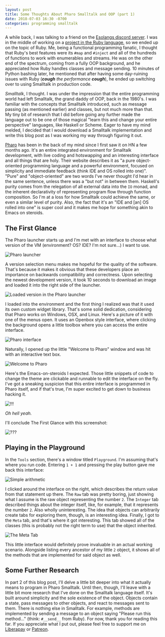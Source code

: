 ```yaml
---
layout: post
title: Some Thoughts About Pharo Smalltalk and OOP (part 1)
date: 2018-07-03 16:30 -0700
categories: programming smalltalk
---
```


A while back, I was talking to a friend on the [Esolangs discord server](https://discord.gg/Ua2fxrK). I was in the middle of working on a [project in the Ruby language](https://github.com/aearnus/blackhawk), so we ended up on the topic of Ruby. Me, being a functional programming fanatic, I thought that Ruby's best features were its `#map` and `#inject` and all of the hundreds of functions to work with enumerables and streams. He was on the other end of the spectrum, coming from a fully OOP background, and he appreciated how Ruby handles classes and message sending. 10 minutes of Python bashing later, he mentioned that after having some day-ruining issues with Ruby (*__cough__ the performance __cough__*), he ended up switching over to using Smalltalk in production code.

*Smalltalk*, I thought. I was under the impression that the entire programming world had left Smalltalk, the grand daddy of OOP, back in the 1980's. I was familiar with the concepts that Smalltalk introduced, such as message passing (as mentioned earlier) and classes, but not much more than that. My tiny bit of research that I did before going any further made the language out to be one of those magical "learn this and change your entire perspective" languages, like Haskell or Scheme. Eager to have my mind melded, I decided that I would download a Smalltalk implementation and write this blog post as I was working my way through figuring it out.

[Pharo](https://pharo.org/) has been in the back of my mind since I first saw it on HN a few months ago. It's an entire integrated environment for Smalltalk development, with live coding and hotswapping and an interesting interface and all things that are holy. Their website describes it as "a pure object-oriented programming language and a powerful environment, focused on simplicity and immediate feedback (think IDE and OS rolled into one)". "Pure" and "object-oriented" are two words I've never thought I'd hear in the same sentence, unless there was a "but not" in between them. Haskell's purity comes from the relegation of all external data into the `IO` monad, and the inherent declarativity of representing program flow through function composition. So I'm at a loss for how Smalltalk could achieve the same, or even a similar level of purity. Also, the fact that it's an "IDE and [an] OS rolled into one" is super cool and it makes me hope for something akin to Emacs on steroids.

The First Glance
---
The Pharo launcher starts up and I'm met with an interface to choose what version of the VM (environment? OS? IDE? I'm not sure...) I want to use.

![Pharo launcher](/assets/imgs/some-thoughts-about-oop/0.png)

A version selection menu makes me hopeful for the quality of the software. That's because it makes it obvious that these developers place an importance on backwards compatibility and correctness. Upon selecting the newest development version, it took 10 seconds to download an image and loaded it into the right side of the launcher.

![Loaded version in the Pharo launcher](/assets/imgs/some-thoughts-about-oop/1.png)

I loaded into the environment and the first thing I realized was that it used its own custom widget library. That's some solid dedication, considering that Pharo works on Windows, OSX, and Linux. Here's a picture of it with one of the menus open. It uses an Openbox style interface, where clicking the background opens a little toolbox where you can access the entire interface.

![Pharo interface](/assets/imgs/some-thoughts-about-oop/2.png)

Naturally, I opened up the little "Welcome to Pharo" window and was hit with an interactive text box.

![Welcome to Pharo](/assets/imgs/some-thoughts-about-oop/3.png)

Here's the Emacs-on-steroids I expected. Those little snippets of code to change the theme are clickable and runnable to edit the interface on the fly. I've got a sneaking suspicion that this entire interface is programmed in Pharo itself, and if that's true, I'm super excited to get down to business hacking it.

![!!!](/assets/imgs/some-thoughts-about-oop/4.png)

*Oh hell yeah.*

I'll conclude The First Glance with this screenshot:

![???](/assets/imgs/some-thoughts-about-oop/5.png)

Playing in the Playground
---
In the `Tools` section, there's a window titled `Playground`. I'm assuming that's where you run code. Entering `1 + 1` and pressing the play button gave me back this interface:

![Simple arithmetic](/assets/imgs/some-thoughts-about-oop/6.png)

I clicked around the interface on the right, which describes the return value from that statement up there. The `Raw` tab was pretty boring, just showing what I assume is the raw object representing the number `2`. The `Integer` tab described things about the integer itself, like, for example, that it represents the number `2`. Also wholly uninteresting. The idea that objects can arbitrarily create tabs for exploring them, though, is an interesting idea. Finally, I got to the `Meta` tab, and that's where it got interesting. This tab showed all of the classes (this is probably not the right term to use) that the object inherited.

![The Meta Tab](/assets/imgs/some-thoughts-about-oop/7.png)

This little interface would definitely prove invaluable in an actual working scenario. Alongside listing every ancestor of my little `2` object, it shows all of the methods that are implemented for said object as well.

Some Further Research
---
In part 2 of this blog post, I'll delve a little bit deeper into what it actually means to program in Pharo Smalltalk. Until then, though, I'll leave with a little bit more research that I've done on the Smalltalk language itself. It's built around simplicity and the sole existence of the object. Objects contain a state, pass messages to other objects, and react to messages sent to them. There is nothing else in Smalltalk. For example, methods are implemented by sending a message to an object saying "Please run this method..." (think: `#__send__` from Ruby). For now, thank you for reading this far. If you appreciate what I put out, please feel free to support me on [Liberapay](https://liberapay.com/Aearnus) or [Patreon](https://www.patreon.com/aearnus).
